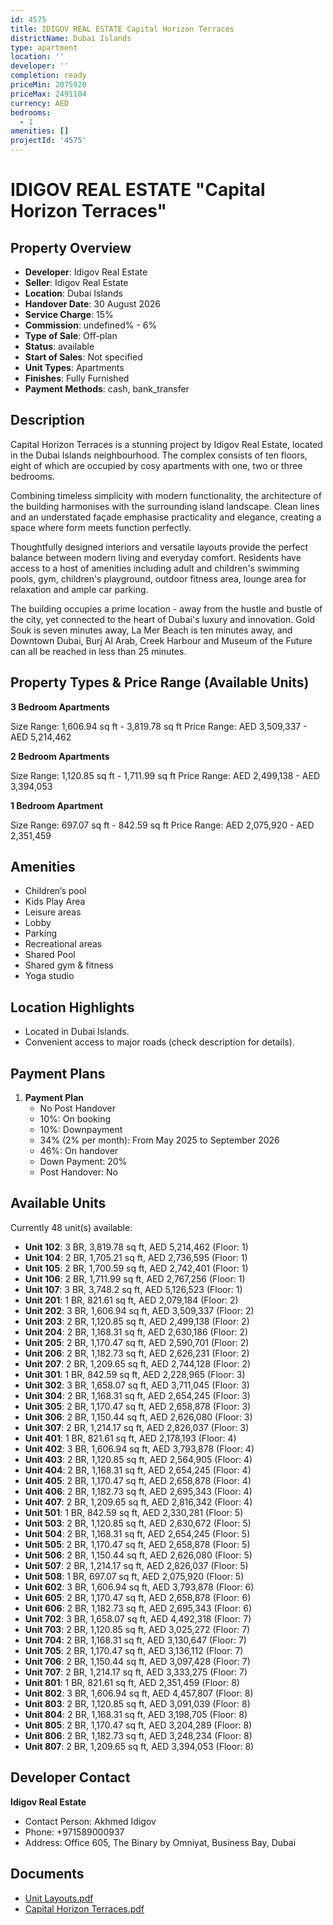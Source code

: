 ```yaml
---
id: 4575
title: IDIGOV REAL ESTATE Capital Horizon Terraces
districtName: Dubai Islands
type: apartment
location: ''
developer: ''
completion: ready
priceMin: 2075920
priceMax: 2491104
currency: AED
bedrooms:
  - 1
amenities: []
projectId: '4575'
---
```


# IDIGOV REAL ESTATE "Capital Horizon Terraces"

## Property Overview
- **Developer**: Idigov Real Estate
- **Seller**: Idigov Real Estate
- **Location**: Dubai Islands
- **Handover Date**: 30 August 2026
- **Service Charge**: 15%
- **Commission**: undefined% - 6%
- **Type of Sale**: Off-plan
- **Status**: available
- **Start of Sales**: Not specified
- **Unit Types**: Apartments
- **Finishes**: Fully Furnished
- **Payment Methods**: cash, bank_transfer

## Description
Capital Horizon Terraces is a stunning project by Idigov Real Estate, located in the Dubai Islands neighbourhood. The complex consists of ten floors, eight of which are occupied by cosy apartments with one, two or three bedrooms.

Combining timeless simplicity with modern functionality, the architecture of the building harmonises with the surrounding island landscape. Clean lines and an understated façade emphasise practicality and elegance, creating a space where form meets function perfectly.

Thoughtfully designed interiors and versatile layouts provide the perfect balance between modern living and everyday comfort. Residents have access to a host of amenities including adult and children's swimming pools, gym, children's playground, outdoor fitness area, lounge area for relaxation and ample car parking.

The building occupies a prime location - away from the hustle and bustle of the city, yet connected to the heart of Dubai's luxury and innovation. Gold Souk is seven minutes away, La Mer Beach is ten minutes away, and Downtown Dubai, Burj Al Arab, Creek Harbour and Museum of the Future can all be reached in less than 25 minutes.

## Property Types & Price Range (Available Units)
**3 Bedroom Apartments**

Size Range: 1,606.94 sq ft - 3,819.78 sq ft
Price Range: AED 3,509,337 - AED 5,214,462

**2 Bedroom Apartments**

Size Range: 1,120.85 sq ft - 1,711.99 sq ft
Price Range: AED 2,499,138 - AED 3,394,053

**1 Bedroom Apartment**

Size Range: 697.07 sq ft - 842.59 sq ft
Price Range: AED 2,075,920 - AED 2,351,459

## Amenities
- Children’s pool
- Kids Play Area
- Leisure areas
- Lobby
- Parking
- Recreational areas
- Shared Pool
- Shared gym & fitness
- Yoga studio

## Location Highlights
- Located in Dubai Islands.
- Convenient access to major roads (check description for details).

## Payment Plans
1. **Payment Plan**
   - No Post Handover
   - 10%: On booking
   - 10%: Downpayment
   - 34% (2% per month): From May 2025 to September 2026
   - 46%: On handover
   - Down Payment: 20%
   - Post Handover: No

## Available Units
Currently 48 unit(s) available:
- **Unit 102**: 3 BR, 3,819.78 sq ft, AED 5,214,462 (Floor: 1)
- **Unit 104**: 2 BR, 1,705.21 sq ft, AED 2,736,595 (Floor: 1)
- **Unit 105**: 2 BR, 1,700.59 sq ft, AED 2,742,401 (Floor: 1)
- **Unit 106**: 2 BR, 1,711.99 sq ft, AED 2,767,256 (Floor: 1)
- **Unit 107**: 3 BR, 3,748.2 sq ft, AED 5,126,523 (Floor: 1)
- **Unit 201**: 1 BR, 821.61 sq ft, AED 2,079,184 (Floor: 2)
- **Unit 202**: 3 BR, 1,606.94 sq ft, AED 3,509,337 (Floor: 2)
- **Unit 203**: 2 BR, 1,120.85 sq ft, AED 2,499,138 (Floor: 2)
- **Unit 204**: 2 BR, 1,168.31 sq ft, AED 2,630,186 (Floor: 2)
- **Unit 205**: 2 BR, 1,170.47 sq ft, AED 2,590,701 (Floor: 2)
- **Unit 206**: 2 BR, 1,182.73 sq ft, AED 2,626,231 (Floor: 2)
- **Unit 207**: 2 BR, 1,209.65 sq ft, AED 2,744,128 (Floor: 2)
- **Unit 301**: 1 BR, 842.59 sq ft, AED 2,228,965 (Floor: 3)
- **Unit 302**: 3 BR, 1,658.07 sq ft, AED 3,711,045 (Floor: 3)
- **Unit 304**: 2 BR, 1,168.31 sq ft, AED 2,654,245 (Floor: 3)
- **Unit 305**: 2 BR, 1,170.47 sq ft, AED 2,658,878 (Floor: 3)
- **Unit 306**: 2 BR, 1,150.44 sq ft, AED 2,626,080 (Floor: 3)
- **Unit 307**: 2 BR, 1,214.17 sq ft, AED 2,826,037 (Floor: 3)
- **Unit 401**: 1 BR, 821.61 sq ft, AED 2,178,193 (Floor: 4)
- **Unit 402**: 3 BR, 1,606.94 sq ft, AED 3,793,878 (Floor: 4)
- **Unit 403**: 2 BR, 1,120.85 sq ft, AED 2,564,905 (Floor: 4)
- **Unit 404**: 2 BR, 1,168.31 sq ft, AED 2,654,245 (Floor: 4)
- **Unit 405**: 2 BR, 1,170.47 sq ft, AED 2,658,878 (Floor: 4)
- **Unit 406**: 2 BR, 1,182.73 sq ft, AED 2,695,343 (Floor: 4)
- **Unit 407**: 2 BR, 1,209.65 sq ft, AED 2,816,342 (Floor: 4)
- **Unit 501**: 1 BR, 842.59 sq ft, AED 2,330,281 (Floor: 5)
- **Unit 503**: 2 BR, 1,120.85 sq ft, AED 2,630,672 (Floor: 5)
- **Unit 504**: 2 BR, 1,168.31 sq ft, AED 2,654,245 (Floor: 5)
- **Unit 505**: 2 BR, 1,170.47 sq ft, AED 2,658,878 (Floor: 5)
- **Unit 506**: 2 BR, 1,150.44 sq ft, AED 2,626,080 (Floor: 5)
- **Unit 507**: 2 BR, 1,214.17 sq ft, AED 2,826,037 (Floor: 5)
- **Unit 508**: 1 BR, 697.07 sq ft, AED 2,075,920 (Floor: 5)
- **Unit 602**: 3 BR, 1,606.94 sq ft, AED 3,793,878 (Floor: 6)
- **Unit 605**: 2 BR, 1,170.47 sq ft, AED 2,658,878 (Floor: 6)
- **Unit 606**: 2 BR, 1,182.73 sq ft, AED 2,695,343 (Floor: 6)
- **Unit 702**: 3 BR, 1,658.07 sq ft, AED 4,492,318 (Floor: 7)
- **Unit 703**: 2 BR, 1,120.85 sq ft, AED 3,025,272 (Floor: 7)
- **Unit 704**: 2 BR, 1,168.31 sq ft, AED 3,130,647 (Floor: 7)
- **Unit 705**: 2 BR, 1,170.47 sq ft, AED 3,136,112 (Floor: 7)
- **Unit 706**: 2 BR, 1,150.44 sq ft, AED 3,097,428 (Floor: 7)
- **Unit 707**: 2 BR, 1,214.17 sq ft, AED 3,333,275 (Floor: 7)
- **Unit 801**: 1 BR, 821.61 sq ft, AED 2,351,459 (Floor: 8)
- **Unit 802**: 3 BR, 1,606.94 sq ft, AED 4,457,807 (Floor: 8)
- **Unit 803**: 2 BR, 1,120.85 sq ft, AED 3,091,039 (Floor: 8)
- **Unit 804**: 2 BR, 1,168.31 sq ft, AED 3,198,705 (Floor: 8)
- **Unit 805**: 2 BR, 1,170.47 sq ft, AED 3,204,289 (Floor: 8)
- **Unit 806**: 2 BR, 1,182.73 sq ft, AED 3,248,234 (Floor: 8)
- **Unit 807**: 2 BR, 1,209.65 sq ft, AED 3,394,053 (Floor: 8)

## Developer Contact
**Idigov Real Estate**
- Contact Person: Akhmed Idigov
- Phone: +971589000937
- Address: Office 605, The Binary by Omniyat, Business Bay, Dubai

## Documents
- [Unit Layouts.pdf](https://cdn.geniemap.net/2025/02/26/6UGCho3npstwe0qREYnVRCT7FTNgoNsMqFOe369K.pdf)
- [Capital Horizon Terraces.pdf](https://cdn.geniemap.net/2025/02/26/DEqVPc9BK6tRofLVNbT5CBNw69dGsqvlbUeWnHdN.pdf)
